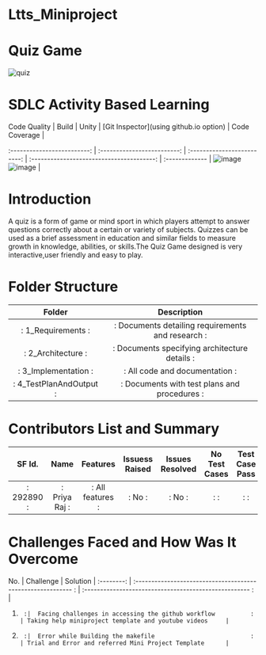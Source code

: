 # Ltts_Miniproject
# Quiz Game
![quiz](https://user-images.githubusercontent.com/86407156/125194159-bfac8800-e26d-11eb-8306-78cab8f04a12.jpg)
# SDLC Activity Based Learning
Code Quality                |  Build                      |  Unity                      |  [Git Inspector](using github.io option)   |  Code Coverage  |

:-------------------------: | :-------------------------: | :-------------------------: |  :---------------------------------------: |  :------------- |
![image](https://user-images.githubusercontent.com/86407156/125193343-8ffb8100-e269-11eb-9dfb-0e96dd52b390.png) 
![image](https://user-images.githubusercontent.com/86407156/125193624-fcc34b00-e26a-11eb-9d90-65e6ac3b2245.png) |

# Introduction
A quiz is a form of game or mind sport in which players attempt to answer questions correctly about a certain or variety of subjects. Quizzes can be used as a brief assessment in education and similar fields to measure growth in knowledge, abilities, or skills.The Quiz Game designed is very interactive,user friendly and easy to play.
 
 # Folder Structure
 Folder                        |  Description                                         |    
:----------------------------: | :-------------------------------------------------:  |
: 1_Requirements             : | : Documents detailing requirements and research   :  |
: 2_Architecture             : | : Documents specifying architecture details       :  |
: 3_Implementation           : | : All code and documentation                      :  |
: 4_TestPlanAndOutput        : | : Documents with test plans and procedures        :  |

# Contributors List and Summary
SF Id.            |  Name              |  Features             | Issuess Raised    | Issues Resolved     | No Test Cases    | Test Case Pass     |
:---------------: | :----------------: | :-------------------: | :---------------: | :-----------------: | :--------------: | :----------------: |
: 292890        : | : Priya Raj      : | : All features      : | : No            : | : No              : | :              : | :                : |

# Challenges Faced and How Was It Overcome
No.        |  Challenge                                                    |  Solution                                               |
:--------: | :---------------------------------------------------------- : | :---------------------------------------------------- : |
 1.      :|  Facing challenges in accessing the github workflow          : | Taking help miniproject template and youtube videos     | 
 2.      :|  Error while Building the makefile                           : | Trial and Error and referred Mini Project Template      |
